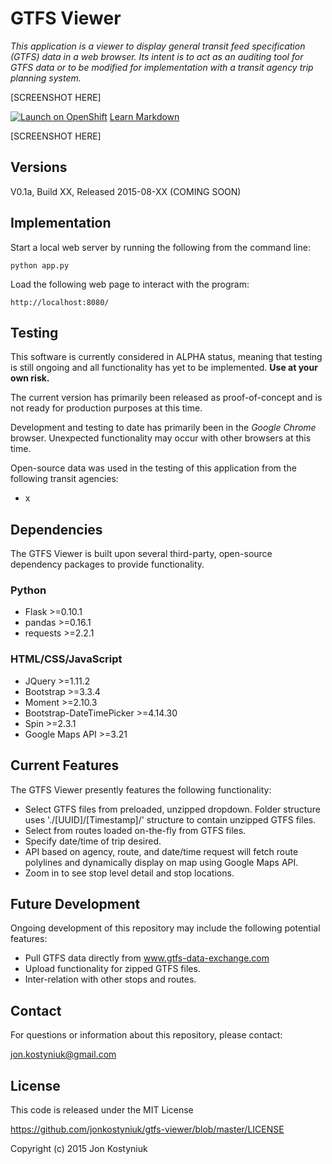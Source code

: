 # GTFS Viewer #
*This application is a viewer to display general transit feed specification (GTFS) data in a web browser. Its intent is to act as an auditing tool for GTFS data or to be modified for implementation with a transit agency trip planning system.*

[SCREENSHOT HERE]

[![Launch on OpenShift](http://launch-shifter.rhcloud.com/button.svg)](https://openshift.redhat.com/app/console/application_type/custom?cartridges%5B%5D=python-2.7&initial_git_url=https%3A%2F%2Fgithub.com%2Fryanj%2Fflask-base.git&name=flask)
[Learn Markdown](https://bitbucket.org/tutorials/markdowndemo)

[SCREENSHOT HERE]

## Versions ##
V0.1a, Build XX, Released 2015-08-XX (COMING SOON)

## Implementation ##
Start a local web server by running the following from the command line:

	python app.py
	
Load the following web page to interact with the program:
	
	http://localhost:8080/ 

## Testing ##
This software is currently considered in ALPHA status, meaning that testing is still ongoing and all functionality has yet to be implemented. **Use at your own risk.**

The current version has primarily been released as proof-of-concept and is not ready for production purposes at this time.

Development and testing to date has primarily been in the *Google Chrome* browser. Unexpected functionality may occur with other browsers at this time.

Open-source data was used in the testing of this application from the following transit agencies:
* x

## Dependencies ##
The GTFS Viewer is built upon several third-party, open-source dependency packages to provide functionality.

### Python ###
* Flask >=0.10.1
* pandas >=0.16.1
* requests >=2.2.1

### HTML/CSS/JavaScript ###
* JQuery >=1.11.2
* Bootstrap >=3.3.4
* Moment >=2.10.3
* Bootstrap-DateTimePicker >=4.14.30
* Spin >=2.3.1
* Google Maps API >=3.21

## Current Features ##
The GTFS Viewer presently features the following functionality:
* Select GTFS files from preloaded, unzipped dropdown. Folder structure uses './[UUID]/[Timestamp]/' structure to contain unzipped GTFS files.
* Select from routes loaded on-the-fly from GTFS files.
* Specify date/time of trip desired.
* API based on agency, route, and date/time request will fetch route polylines and dynamically display on map using Google Maps API.
* Zoom in to see stop level detail and stop locations.

## Future Development ##
Ongoing development of this repository may include the following potential features:
* Pull GTFS data directly from www.gtfs-data-exchange.com
* Upload functionality for zipped GTFS files.
* Inter-relation with other stops and routes.

## Contact ##
For questions or information about this repository, please contact:

jon.kostyniuk@gmail.com

## License ##
This code is released under the MIT License

https://github.com/jonkostyniuk/gtfs-viewer/blob/master/LICENSE

Copyright (c) 2015 Jon Kostyniuk
